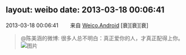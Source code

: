 layout: weibo
date: 2013-03-18 00:06:41
---
2013-03-18 00:06:41  &nbsp;&nbsp;&nbsp;&nbsp;&nbsp;&nbsp; 来自 <a href="http://app.weibo.com/t/feed/l4RWD" rel="nofollow">Weico.Android</a>
[衰][衰][衰]
>  @陈美涵的微博: 很多人总不明白：真正爱你的人，才真正配得上你。 ​​​
>  ![图片](https://ww3.sinaimg.cn/large/4d81cacajw1e2s7wrmq2sj.jpg)
